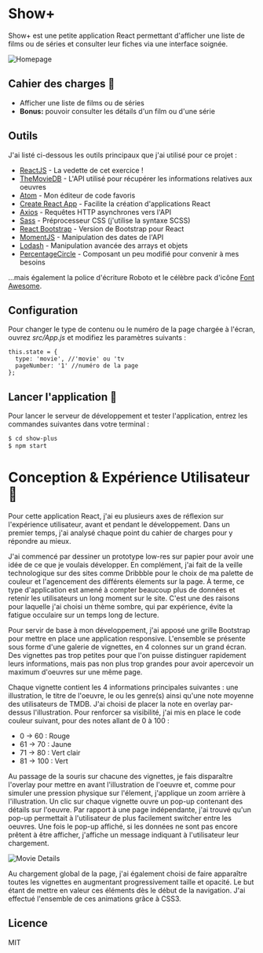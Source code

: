# Show+

Show+ est une petite application React permettant d'afficher une liste de films ou de séries et consulter leur fiches via une interface soignée.

![Homepage](https://i.imgur.com/EtW2Dzr.jpg)

## Cahier des charges :construction:

  - Afficher une liste de films ou de séries
  - **Bonus:** pouvoir consulter les détails d'un film ou d'une série

## Outils

J'ai listé ci-dessous les outils principaux que j'ai utilisé pour ce projet :

* [ReactJS] - La vedette de cet exercice !
* [TheMovieDB](https://developers.themoviedb.org/3/) - L'API utilisé pour récupérer les informations relatives aux oeuvres
* [Atom] - Mon éditeur de code favoris
* [Create React App] - Facilite la création d'applications React
* [Axios] - Requêtes HTTP asynchrones vers l'API
* [Sass] - Préprocesseur CSS (j'utilise la syntaxe SCSS)
* [React Bootstrap] - Version de Bootstrap pour React
* [MomentJS] - Manipulation des dates de l'API
* [Lodash] - Manipulation avancée des arrays et objets
* [PercentageCircle] - Composant un peu modifié pour convenir à mes besoins

...mais également la police d'écriture Roboto et le célèbre pack d'icône [Font Awesome][Font Awesome].

## Configuration

Pour changer le type de contenu ou le numéro de la page chargée à l'écran, ouvrez *src/App.js* et modifiez les paramètres suivants :

    this.state = {
      type: 'movie', //'movie' ou 'tv
      pageNumber: '1' //numéro de la page
    };

## Lancer l'application :rocket:

Pour lancer le serveur de développement et tester l'application, entrez les commandes suivantes dans votre terminal :

```sh
$ cd show-plus
$ npm start
```

# Conception & Expérience Utilisateur :art:

Pour cette application React, j'ai eu plusieurs axes de réflexion sur l'expérience utilisateur, avant et pendant le développement. Dans un premier temps, j'ai analysé chaque point du cahier de charges pour y répondre au mieux.

J'ai commencé par dessiner un prototype low-res sur papier pour avoir une idée de ce que je voulais développer. En complément, j'ai fait de la veille technologique sur des sites comme Dribbble pour le choix de ma palette de couleur et l'agencement des différents élements sur la page. À terme, ce type d'application est amené à compter beaucoup plus de données et retenir les utilisateurs un long moment sur le site. C'est une des raisons pour laquelle j'ai choisi un thème sombre, qui par expérience, évite la fatigue occulaire sur un temps long de lecture.

Pour servir de base à mon développement, j'ai apposé une grille Bootstrap pour mettre en place une application responsive. L'ensemble se présente sous forme d'une galerie de vignettes, en 4 colonnes sur un grand écran. Des vignettes pas trop petites pour que l'on puisse distinguer rapidement leurs informations, mais pas non plus trop grandes pour avoir apercevoir un maximum d'oeuvres sur une même page.

Chaque vignette contient les 4 informations principales suivantes : une illustration, le titre de l'oeuvre, le ou les genre(s) ainsi qu'une note moyenne des utilisateurs de TMDB. J'ai choisi de placer la note en overlay par-dessus l'illustration. Pour renforcer sa visibilité, j'ai mis en place le code couleur suivant, pour des notes allant de 0 à 100 :
- 0 -> 60 : Rouge
- 61 -> 70 : Jaune
- 71 -> 80 : Vert clair
- 81 -> 100 : Vert

Au passage de la souris sur chacune des vignettes, je fais disparaître l'overlay pour mettre en avant l'illustration de l'oeuvre et, comme pour simuler une pression physique sur l'élement, j'applique un zoom arrière à l'illustration. Un clic sur chaque vignette ouvre un pop-up contenant des détails sur l'oeuvre. Par rapport à une page indépendante, j'ai trouvé qu'un pop-up permettait à l'utilisateur de plus facilement switcher entre les oeuvres. Une fois le pop-up affiché, si les données ne sont pas encore prêtent à être afficher, j'affiche un message indiquant à l'utilisateur leur chargement.

![Movie Details](https://i.imgur.com/WyROWEj.jpg)

Au chargement global de la page, j'ai également choisi de faire apparaître toutes les vignettes en augmentant progressivement taille et opacité. Le but étant de mettre en valeur ces éléments dès le début de la navigation. J'ai effectué l'ensemble de ces animations grâce à CSS3.

Licence
----

MIT


   [Atom]: <https://atom.io/>
   [Create React App]: <https://github.com/facebookincubator/create-react-app>
   [Axios]: <https://github.com/axios/axios>
   [Sass]: <http://sass-lang.com/>
   [React Bootstrap]: <https://react-bootstrap.github.io>
   [MomentJS]: <https://momentjs.com/>
   [Lodash]: <https://lodash.com>
   [Font Awesome]: <http://fontawesome.io/>
   [ReactJS]: <https://reactjs.org/>
   [PercentageCircle]: <https://github.com/JackPu/reactjs-percentage-circle>
